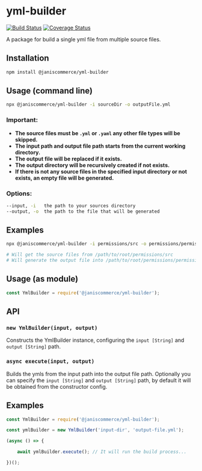 # yml-builder

[![Build Status](https://travis-ci.org/janis-commerce/yml-builder.svg?branch=master)](https://travis-ci.org/janis-commerce/yml-builder)
[![Coverage Status](https://coveralls.io/repos/github/janis-commerce/yml-builder/badge.svg?branch=master)](https://coveralls.io/github/janis-commerce/yml-builder?branch=master)

A package for build a single yml file from multiple source files.

## Installation
```sh
npm install @janiscommerce/yml-builder
```

## Usage (command line)
```sh
npx @janiscommerce/yml-builder -i sourceDir -o outputFile.yml
```

### Important:
- **The source files must be `.yml` or `.yaml` any other file types will be skipped.**
- **The input path and output file path starts from the current working directory.**
- **The output file will be replaced if it exists.**
- **The output directory will be recursively created if not exists.**
- **If there is not any source files in the specified input directory or not exists, an empty file will be generated.**

### Options:
```sh
--input, -i   the path to your sources directory
--output, -o  the path to the file that will be generated
```

## Examples

```sh
npx @janiscommerce/yml-builder -i permissions/src -o permissions/permissions.yml

# Will get the source files from /path/to/root/permissions/src
# Will generate the output file into /path/to/root/permissions/permissions.yml
```

## Usage (as module)
```js
const YmlBuilder = require('@janiscommerce/yml-builder');
```

## API

### **`new YmlBuilder(input, output)`**

Constructs the YmlBuilder instance, configuring the `input [String]` and `output [String]` path.

### **`async execute(input, output)`**

Builds the ymls from the input path into the output file path.
Optionally you can specify the `input [String]` and `output [String]` path, by default it will be obtained from the constructor config.

## Examples

```js
const YmlBuilder = require('@janiscommerce/yml-builder');

const ymlBuilder = new YmlBuilder('input-dir', 'output-file.yml');

(async () => {

	await ymlBuilder.execute(); // It will run the build process...

})();
```
